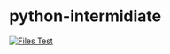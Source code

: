 # python-intermidiate


[![Files Test](https://github.com/sid86-dev/rapid-processing/actions/workflows/python-app.yml/badge.svg)](https://github.com/sid86-dev/rapid-processing/actions/workflows/python-app.yml)
